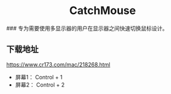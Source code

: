 <h1 align="center">CatchMouse</h1>
### 专为需要使用多显示器的用户在显示器之间快速切换鼠标设计。

## 下载地址

<https://www.cr173.com/mac/218268.html>



- 屏幕1： Control + 1
- 屏幕2： Control + 2

